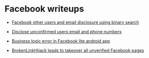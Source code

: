 # Facebook writeups

- [ Facebook other users and email disclosure using binary search ](https://medium.com/pentesternepal/facebook-email-phone-disclosure-using-binary-search-d50430758c54)

- [ Disclose unconfirmed users email and phone numbers ](https://ysamm.com/?p=700)

- [ Business logic error in Facebook lite android app ](https://medium.com/@pratik_timilsina/here-ive-tried-my-best-to-explain-my-bug-bounty-journey-e2fe6c7ff89a)

- [ BrokenLinkHijack leads to takeover all unverified Facebook pages ](https://sndpgiriz.medium.com/facebook-bug-bounty-hijack-facebook-user-due-to-broken-link-on-facebook-shop-feature-on-ios-1b008685b548)

